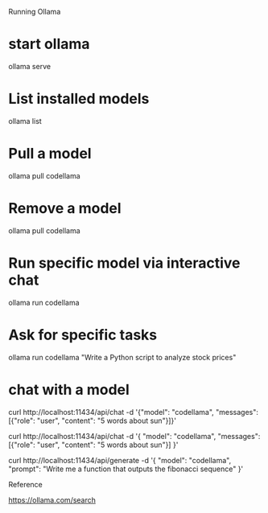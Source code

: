 Running Ollama

# start ollama
ollama serve

# List installed models
ollama list

# Pull a model
ollama pull codellama

# Remove a model
ollama pull codellama

# Run specific model via interactive chat
ollama run codellama

# Ask for specific tasks
ollama run codellama "Write a Python script to analyze stock prices"

# chat with a model
curl http://localhost:11434/api/chat -d '{"model": "codellama", "messages": [{"role": "user", "content": "5 words about sun"}]}'

curl http://localhost:11434/api/chat -d '{
  "model": "codellama",
  "messages": [{"role": "user", "content": "5 words about sun"}]
}'

curl http://localhost:11434/api/generate -d '{
  "model": "codellama",
  "prompt": "Write me a function that outputs the fibonacci sequence"
}'


Reference 

https://ollama.com/search
